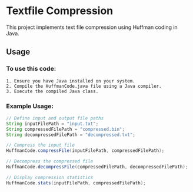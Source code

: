 # Textfile Compression
This project implements text file compression using Huffman coding in Java. 
## Usage

### To use this code:

    1. Ensure you have Java installed on your system.
    2. Compile the HuffmanCode.java file using a Java compiler.
    3. Execute the compiled Java class.

### Example Usage:

```java
// Define input and output file paths
String inputFilePath = "input.txt";
String compressedFilePath = "compressed.bin";
String decompressedFilePath = "decompressed.txt";

// Compress the input file
HuffmanCode.compressFile(inputFilePath, compressedFilePath);

// Decompress the compressed file
HuffmanCode.decompressFile(compressedFilePath, decompressedFilePath);

// Display compression statistics
HuffmanCode.stats(inputFilePath, compressedFilePath);

```